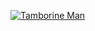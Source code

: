 [![Tamborine Man][featured image]](content/games/tamborine-man)

[featured image]: //mkv25.net/ludum/ld26/release/tamborine-man-feature.png
